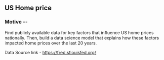 ## US Home price 

### Motive --
Find publicly available data for key factors that influence US home prices nationally. Then, build a data science model that explains how these factors impacted home prices over the last 20 years.

Data Source link - https://fred.stlouisfed.org/
